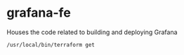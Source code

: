 # grafana-fe
Houses the code related to building and deploying Grafana 


```/usr/local/bin/terraform get```